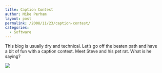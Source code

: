 ```yaml
---
title: Caption Contest
author: Mike Perham
layout: post
permalink: /2008/11/23/caption-contest/
categories:
  - Software
---
```

This blog is usually dry and technical. Let&#8217;s go off the beaten path and have a bit of fun with a caption contest. Meet Steve and his pet rat. What is he saying?

![][1]

 [1]: /images/steve.jpg